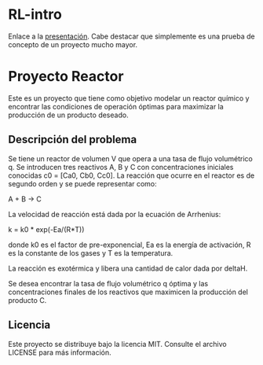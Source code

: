 # RL-intro
Enlace a la [presentación](https://alejandrogb13.github.io/RL-intro/).
Cabe destacar que simplemente es una prueba de concepto de un proyecto mucho mayor.

# Proyecto Reactor

Este es un proyecto que tiene como objetivo modelar un reactor químico y encontrar las condiciones de operación óptimas para maximizar la producción de un producto deseado.

## Descripción del problema

Se tiene un reactor de volumen V que opera a una tasa de flujo volumétrico q. Se introducen tres reactivos A, B y C con concentraciones iniciales conocidas c0 = [Ca0, Cb0, Cc0]. La reacción que ocurre en el reactor es de segundo orden y se puede representar como:

A + B -> C

La velocidad de reacción está dada por la ecuación de Arrhenius:

k = k0 * exp(-Ea/(R*T))

donde k0 es el factor de pre-exponencial, Ea es la energía de activación, R es la constante de los gases y T es la temperatura.

La reacción es exotérmica y libera una cantidad de calor dada por deltaH.

Se desea encontrar la tasa de flujo volumétrico q óptima y las concentraciones finales de los reactivos que maximicen la producción del producto C.

## Licencia

Este proyecto se distribuye bajo la licencia MIT. Consulte el archivo LICENSE para más información.
